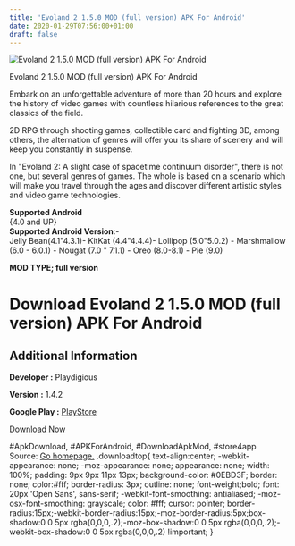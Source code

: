 ```yaml
---
title: 'Evoland 2 1.5.0 MOD (full version) APK For Android'
date: 2020-01-29T07:56:00+01:00
draft: false
---
```


![Evoland 2 1.5.0 MOD (full version) APK For Android](https://i2.wp.com/apkhome.net/wp-content/uploads/2020/01/Evoland-2-1.5.0-MOD-full-version.png "Evoland 2 1.5.0 MOD (full version) APK For Android")

  

Evoland 2 1.5.0 MOD (full version) APK For Android

Embark on an unforgettable adventure of more than 20 hours and explore the history of video games with countless hilarious references to the great classics of the field.

2D RPG through shooting games, collectible card and fighting 3D, among others, the alternation of genres will offer you its share of scenery and will keep you constantly in suspense.

In "Evoland 2: A slight case of spacetime continuum disorder", there is not one, but several genres of games. The whole is based on a scenario which will make you travel through the ages and discover different artistic styles and video game technologies.

**Supported Android**  
{4.0 and UP}  
**Supported Android Version**:-  
Jelly Bean(4.1"4.3.1)- KitKat (4.4"4.4.4)- Lollipop (5.0"5.0.2) - Marshmallow (6.0 - 6.0.1) - Nougat (7.0 " 7.1.1) - Oreo (8.0-8.1) - Pie (9.0)

**MOD TYPE; full version**

Download Evoland 2 1.5.0 MOD (full version) APK For Android
===========================================================

Additional Information
----------------------

**Developer :** Playdigious

**Version :** 1.4.2

**Google Play :** [PlayStore](https://play.google.com/store/apps/details?id=com.playdigious.evoland2)

  

[Download Now](https://store4app.co/post/evoland-2-1-5-0-mod-full-version-apk-for-android_1580230766)

  
#ApkDownload, #APKForAndroid, #DownloadApkMod, #store4app  
Source: [Go homepage.](https://store4app.co/post/evoland-2-1-5-0-mod-full-version-apk-for-android_1580230766) .downloadtop{ text-align:center; -webkit-appearance: none; -moz-appearance: none; appearance: none; width: 100%; padding: 9px 9px 11px 13px; background-color: #0EBD3F; border: none; color:#fff; border-radius: 3px; outline: none; font-weight;bold; font: 20px 'Open Sans', sans-serif; -webkit-font-smoothing: antialiased; -moz-osx-font-smoothing: grayscale; color: #fff; cursor: pointer; border-radius:15px;-webkit-border-radius:15px;-moz-border-radius:5px;box-shadow:0 0 5px rgba(0,0,0,.2);-moz-box-shadow:0 0 5px rgba(0,0,0,.2);-webkit-box-shadow:0 0 5px rgba(0,0,0,.2) !important; }